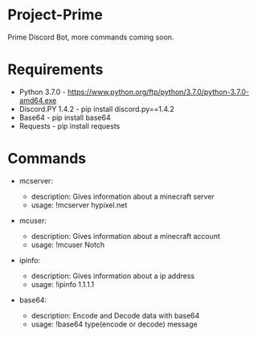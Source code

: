 # Project-Prime
Prime Discord Bot, more commands coming soon.


# Requirements
- Python 3.7.0 - https://www.python.org/ftp/python/3.7.0/python-3.7.0-amd64.exe
- Discord.PY 1.4.2 - pip install discord.py==1.4.2
- Base64 - pip install base64
- Requests - pip install requests

# Commands
- mcserver:
  - description: Gives information about a minecraft server
  - usage: !mcserver hypixel.net

- mcuser:
  - description: Gives information about a minecraft account
  - usage: !mcuser Notch
  
- ipinfo:
  - description: Gives information about a ip address
  - usage: !ipinfo 1.1.1.1
    
- base64:
  - description: Encode and Decode data with base64
  - usage: !base64 type(encode or decode) message

